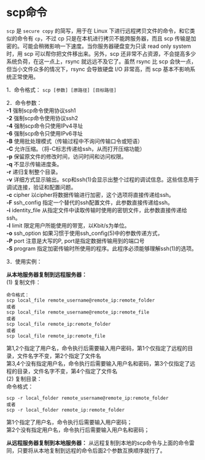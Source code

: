 # scp命令

`scp` 是 `secure copy` 的简写，用于在 Linux 下进行远程拷贝文件的命令，和它类似的命令有 `cp`，不过 cp 只是在本机进行拷贝不能跨服务器，而且 scp 传输是加密的。可能会稍微影响一下速度。当你服务器硬盘变为只读 read only system时，用 scp 可以帮你把文件移出来。另外，scp 还非常不占资源，不会提高多少系统负荷，在这一点上，rsync 就远远不及它了。虽然 rsync 比 scp 会快一点，但当小文件众多的情况下，rsync 会导致硬盘 I/O 非常高，而 scp 基本不影响系统正常使用。  

1．命令格式： 
    `scp [参数] [原路径] [目标路径]`  
    
2．命令参数：  
**-1**  强制scp命令使用协议ssh1      
**-2**  强制scp命令使用协议ssh2        
**-4**  强制scp命令只使用IPv4寻址        
**-6**  强制scp命令只使用IPv6寻址        
**-B**  使用批处理模式（传输过程中不询问传输口令或短语）        
**-C**  允许压缩。（将-C标志传递给ssh，从而打开压缩功能）        
**-p**  保留原文件的修改时间，访问时间和访问权限。        
**-q**  不显示传输进度条。        
**-r**  递归复制整个目录。        
**-v**  详细方式显示输出。scp和ssh(1)会显示出整个过程的调试信息。这些信息用于调试连接，验证和配置问题。         
**-c**  cipher  以cipher将数据传输进行加密，这个选项将直接传递给ssh。         
**-F**  ssh_config  指定一个替代的ssh配置文件，此参数直接传递给ssh。        
**-i**  identity_file  从指定文件中读取传输时使用的密钥文件，此参数直接传递给ssh。          
**-l**  limit  限定用户所能使用的带宽，以Kbit/s为单位。           
**-o**  ssh_option  如果习惯于使用ssh_config(5)中的参数传递方式，         
**-P**  port  注意是大写的P, port是指定数据传输用到的端口号         
**-S**  program  指定加密传输时所使用的程序。此程序必须能够理解ssh(1)的选项。      

3．使用实例：   

**从本地服务器复制到远程服务器：**  
(1) 复制文件：  
```shell
命令格式：  
scp local_file remote_username@remote_ip:remote_folder  
或者  
scp local_file remote_username@remote_ip:remote_file  
或者  
scp local_file remote_ip:remote_folder  
或者  
scp local_file remote_ip:remote_file 
``` 
第1,2个指定了用户名，命令执行后需要输入用户密码，第1个仅指定了远程的目录，文件名字不变，第2个指定了文件名  
第3,4个没有指定用户名，命令执行后需要输入用户名和密码，第3个仅指定了远程的目录，文件名字不变，第4个指定了文件名   
(2) 复制目录：  
命令格式：  
```shell
scp -r local_folder remote_username@remote_ip:remote_folder  
或者  
scp -r local_folder remote_ip:remote_folder
```  
第1个指定了用户名，命令执行后需要输入用户密码；  
第2个没有指定用户名，命令执行后需要输入用户名和密码；

**从远程服务器复制到本地服务器：** 
从远程复制到本地的scp命令与上面的命令雷同，只要将从本地复制到远程的命令后面2个参数互换顺序就行了。    
